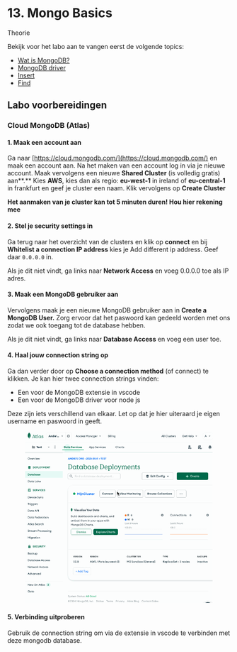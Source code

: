 # 13. Mongo Basics

Theorie

Bekijk voor het labo aan te vangen eerst de volgende topics:

* [Wat is MongoDB?](../mongodb/wat-is-mongodb.md)
* [MongoDB driver](../mongodb/mongodb-driver.md)
* [Insert](../mongodb/insert.md)
* [Find](../mongodb/find.md)

## Labo voorbereidingen

### Cloud MongoDB (Atlas)

#### 1. Maak een account aan

Ga naar [https://cloud.mongodb.com/](https://cloud.mongodb.com/) en maak een account aan. Na het maken van een account log in via je nieuwe account. Maak vervolgens een nieuwe **Shared Cluster** (is volledig gratis) aan\*\*.\*\* Kies **AWS**, kies dan als regio: **eu-west-1** in ireland of **eu-central-1** in frankfurt en geef je cluster een naam. Klik vervolgens op **Create Cluster**

**Het aanmaken van je cluster kan tot 5 minuten duren! Hou hier rekening mee**

#### 2. Stel je security settings in

Ga terug naar het overzicht van de clusters en klik op **connect** en bij **Whitelist a connection IP address** kies je Add different ip address. Geef daar `0.0.0.0` in.

Als je dit niet vindt, ga links naar **Network Access** en voeg 0.0.0.0 toe als IP adres.

#### 3. Maak een MongoDB gebruiker aan

Vervolgens maak je een nieuwe MongoDB gebruiker aan in **Create a MongoDB User.** Zorg ervoor dat het paswoord kan gedeeld worden met ons zodat we ook toegang tot de database hebben.

Als je dit niet vindt, ga links naar **Database Access** en voeg een user toe.

#### 4. Haal jouw connection string op

Ga dan verder door op **Choose a connection method** (of connect) te klikken. Je kan hier twee connection strings vinden:

* Een voor de MongoDB extensie in vscode
* Een voor de MongoDB driver voor node js

Deze zijn iets verschillend van elkaar. Let op dat je hier uiteraard je eigen username en paswoord in geeft.

<figure><img src="../../.gitbook/assets/mongoconnect.gif" alt=""><figcaption></figcaption></figure>

#### 5. Verbinding uitproberen

Gebruik de connection string om via de extensie in vscode te verbinden met deze mongodb database.
